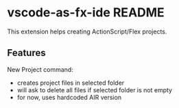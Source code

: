 # vscode-as-fx-ide README

This extension helps creating ActionScript/Flex projects.

## Features

New Project command:

- creates project files in selected folder
- will ask to delete all files if selected folder is not empty
- for now, uses hardcoded AIR version
